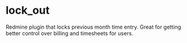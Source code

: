 # lock_out

Redmine plugin that locks previous month time entry. Great for getting better control
over billing and timesheets for users.
